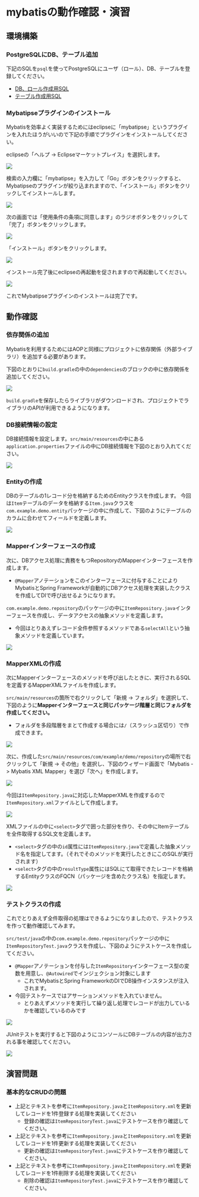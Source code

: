 # mybatisの動作確認・演習

## 環境構築

### PostgreSQLにDB、テーブル追加

下記のSQLを`psql`を使ってPostgreSQLにユーザ（ロール）、DB、テーブルを登録してください。

- [DB、ロール作成用SQL](sql/create_user.sql)
- [テーブル作成用SQL](sql/create_table.sql)

### Mybatipseプラグインのインストール

Mybatisを効率よく実装するためにはeclipseに「mybatipse」というプラグインを入れたほうがいいので下記の手順でプラグインをインストールしてください。

eclipseの「ヘルプ -> Eclipseマーケットプレイス」を選択します。

![](img/mybatipse-01.png)

検索の入力欄に「mybatipse」を入力して「Go」ボタンをクリックすると、Mybatipseのプラグインが絞り込まれますので、「インストール」ボタンをクリックしてインストールします。

![](img/mybatipse-02.png)

次の画面では「使用条件の条項に同意します」のラジオボタンをクリックして「完了」ボタンをクリックします。

![](img/mybatipse-03.png)

「インストール」ボタンをクリックします。

![](img/mybatipse-04.png)

インストール完了後にeclipseの再起動を促されますので再起動してください。

![](img/mybatipse-05.png)

これでMybatipseプラグインのインストールは完了です。

## 動作確認

### 依存関係の追加

Mybatisを利用するためにはAOPと同様にプロジェクトに依存関係（外部ライブラリ）を追加する必要があります。

下図のとおりに`build.gradle`の中の`dependencies`のブロックの中に依存関係を追加してください。

![](img/mybatis-01.png)

`build.gradle`を保存したらライブラリがダウンロードされ、プロジェクトでライブラリのAPIが利用できるようになります。

### DB接続情報の設定

DB接続情報を設定します。`src/main/resources`の中にある`application.properties`ファイルの中にDB接続情報を下図のとおり入れてください。

![](img/mybatis-02.png)

### Entityの作成

DBのテーブルの1レコード分を格納するためのEntityクラスを作成します。
今回は`Item`テーブルのデータを格納する`Item.java`クラスを`com.example.demo.entity`パッケージの中に作成して、下図のようにテーブルのカラムに合わせてフィールドを定義します。

![](img/mybatis-03.png)

### Mapperインターフェースの作成

次に、DBアクセス処理に責務をもつRepositoryのMapperインターフェースを作成します。

- `@Mapper`アノテーションをこのインターフェースに付与することによりMybatisとSpring Frameworkが自動的にDBアクセス処理を実装したクラスを作成してDIで呼び出せるようになります。

`com.example.demo.repository`のパッケージの中に`ItemRepository.java`インターフェースを作成し、データアクセスの抽象メソッドを定義します。

- 今回はとりあえずレコード全件参照するメソッドである`selectAll`という抽象メソッドを定義しています。

![](img/mybatis-04.png)

### MapperXMLの作成

次にMapperインターフェースのメソッドを呼び出したときに、実行されるSQLを定義するMapperXMLファイルを作成します。

`src/main/resources`の箇所で右クリックして「新規 -> フォルダ」を選択して、下図のように**Mapperインターフェースと同じパッケージ階層と同じフォルダを作成してください。**

- フォルダを多段階層をまとて作成する場合には`/`（スラッシュ区切り）で作成できます。

![](img/mybatis-07.png)

次に、作成した`src/main/resources/com/example/demo/repository`の場所で右クリックして「新規 -> その他」を選択し、下図のウィザード画面で「Mybatis -> Mybatis XML Mapper」を選び「次へ」を作成します。

![](img/mybatis-05.png)

今回は`ItemRepository.java`に対応したMapperXMLを作成するので`ItemRepository.xml`ファイルとして作成します。

![](img/mybatis-06.png)

XMLファイルの中に`<select>`タグで囲った部分を作り、その中にItemテーブルを全件取得するSQL文を定義します。

- `<select>`タグの中の`id`属性には`ItemRepository.java`で定義した抽象メソッド名を指定してます。（それでそのメソッドを実行したときにこのSQLが実行されます）
- `<select>`タグの中の`resultType`属性にはSQLにて取得できたレコードを格納するEntityクラスのFQCN（パッケージを含めたクラス名）を指定します。

![](img/mybatis-08.png)

### テストクラスの作成

これでとりあえず全件取得の処理はできるようになりましたので、テストクラスを作って動作確認してみます。

`src/test/java`の中の`com.example.demo.repository`パッケージの中に`ItemRepositoryTest.java`クラスを作成し、下図のようにテストケースを作成してください。

- `@Mapper`アノテーションを付与した`ItemRepository`インターフェース型の変数を用意し、`@Autowired`でインジェクション対象にします
  - これでMybatisとSpring FrameworkのDIでDB操作インスタンスが注入されます。
- 今回テストケースではアサーションメソッドを入れていません。
  - とりあえずメソッドを実行して繰り返し処理でレコードが出力しているかを確認しているのみです

![](img/mybatis-09.png)

JUnitテストを実行すると下図のようにコンソールにDBテーブルの内容が出力される事を確認してください。

![](img/mybatis-10.png)

## 演習問題

### 基本的なCRUDの問題

- 上記とテキストを参考に`ItemRepository.java`と`ItemRepository.xml`を更新してレコードを1件登録する処理を実装してください
  - 登録の確認は`ItemRepositoryTest.java`にテストケースを作り確認してください。
- 上記とテキストを参考に`ItemRepository.java`と`ItemRepository.xml`を更新してレコードを1件更新する処理を実装してください
  - 更新の確認は`ItemRepositoryTest.java`にテストケースを作り確認してください。
- 上記とテキストを参考に`ItemRepository.java`と`ItemRepository.xml`を更新してレコードを1件削除する処理を実装してください
  - 削除の確認は`ItemRepositoryTest.java`にテストケースを作り確認してください。

